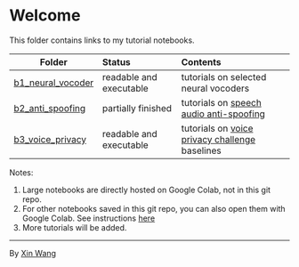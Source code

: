 # Welcome

This folder contains links to my tutorial notebooks. 

| Folder | Status | Contents |
| --- | :-- | :-- |
| [b1_neural_vocoder](./b1_neural_vocoder/README.md) | readable and executable | tutorials on selected neural vocoders
| [b2_anti_spoofing](./b2_anti_spoofing/README.md) | partially finished | tutorials on [speech audio anti-spoofing](https://www.asvspoof.org/) 
| [b3_voice_privacy](https://colab.research.google.com/drive/1_zRL_f9iyDvl_5Y2Rdakg0hYAl_5Rgyq?usp=sharing) | readable and executable | tutorials on [voice privacy challenge](https://www.voiceprivacychallenge.org/) baselines

Notes: 
1. Large notebooks are directly hosted on Google Colab, not in this git repo.
2. For other notebooks saved in this git repo, you can also open them with Google Colab. See instructions [here](https://colab.research.google.com/github/googlecolab/colabtools/blob/master/notebooks/colab-github-demo.ipynb)
3. More tutorials will be added.



---
By [Xin Wang](https://github.com/TonyWangX/TonyWangX.github.io)